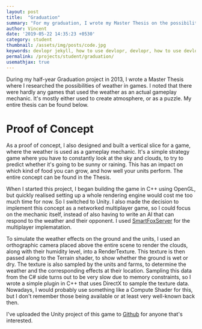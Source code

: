 ```yaml
---
layout: post
title:  "Graduation"
summary: "For my graduation, I wrote my Master Thesis on the possibilities of weather in games. I then built a proof of concept in which you have to predict the weather and take advantage of it in order to beat your opponent."
author: Vincent
date: '2019-05-22 14:35:23 +0530'
category: student
thumbnail: /assets/img/posts/code.jpg
keywords: devlopr jekyll, how to use devlopr, devlopr, how to use devlopr-jekyll, devlopr-jekyll tutorial,best jekyll themes
permalink: /projects/student/graduation/
usemathjax: true
---
```



During my half-year Graduation project in 2013, I wrote a Master Thesis where I researched the possibilities of weather in games. I noted that there were hardly any games that used the weather as an actual gameplay mechanic. It's mostly either used to create atmosphere, or as a puzzle. My entire thesis can be found below.

<object data="{{ site.url }}{{ site.baseurl }}/assets/img/BoomanVincentWeatherInGames.pdf" width="1000" height="1000" type="application/pdf"></object> 

# Proof of Concept

As a proof of concept, I also designed and built a vertical slice for a game, where the weather is used as a gameplay mechanic. It's a simple strategy game where you have to constantly look at the sky and clouds, to try to predict whether it's going to be sunny or raining. This has an impact on which kind of food you can grow, and how well your units perform. The entire concept can be found in the Thesis.

When I started this project, I began building the game in C++ using OpenGL, but quickly realised setting up a whole rendering engine would cost me too much time for now. So I switched to Unity. I also made the decision to implement this concept as a networked multiplayer game, so I could focus on the mechanic itself, instead of also having to write an AI that can respond to the weather and their opponent. I used [SmartFoxServer](https://smartfoxserver.com/) for the multiplayer implematation. 

To simulate the weather effects on the ground and the units, I used an orthographic camera placed above the entire scene to render the clouds, along with their humidity level, into a RenderTexture. This texture is then passed along to the Terrain shader, to show whether the ground is wet or dry. The texture is also sampled by the units and farms, to determine the weather and the corresponding effects at their location. Sampling this data from the C# side turns out to be very slow due to memory constraints, so I wrote a simple plugin in C++ that uses DirectX to sample the texture data. Nowadays, I would probably use something like a Compute Shader for this, but I don't remember those being available or at least very well-known back then.

I've uploaded the Unity project of this game to [Github](https://github.com/Feathora/Lightning) for anyone that's interested.




